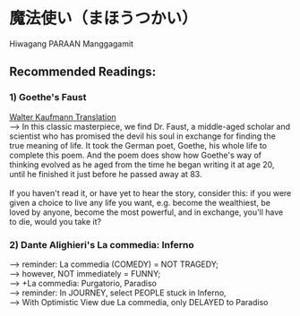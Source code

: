# 魔法使い（まほうつかい）
Hiwagang PARAAN Manggagamit

## Recommended Readings:
### 1) Goethe's Faust
[Walter Kaufmann Translation](https://www.amazon.com/Johann-Wolfgang-Von-Goethe-11-4-1962/dp/B00HTKDSIA)<br/>
--> In this classic masterpiece, we find Dr. Faust, a middle-aged scholar and scientist who has promised the devil his soul in exchange for finding the true meaning of life. It took the German poet, Goethe, his whole life to complete this poem. And the poem does show how Goethe's way of thinking evolved as he aged from the time he began writing it at age 20, until he finished it just before he passed away at 83.<br>
<br>If you haven't read it, or have yet to hear the story, consider this: if you were given a choice to live any life you want, e.g. become the wealthiest, be loved by anyone, become the most powerful, and in exchange, you\'ll have to die, would you take it?

### 2) Dante Alighieri's La commedia: Inferno
--> reminder: La commedia (COMEDY) = NOT TRAGEDY;<br/>
--> however, NOT immediately = FUNNY;<br/>
--> +La commedia: Purgatorio, Paradiso<br/>
--> reminder: In JOURNEY, select PEOPLE stuck in Inferno,<br/>
--> With Optimistic View due La commedia, only DELAYED to Paradiso

